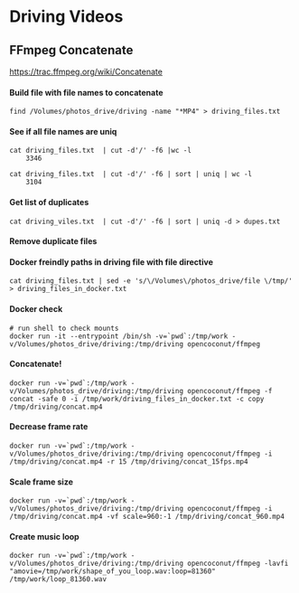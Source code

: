 # Driving Videos

## FFmpeg Concatenate

https://trac.ffmpeg.org/wiki/Concatenate

#### Build file with file names to concatenate

```
find /Volumes/photos_drive/driving -name "*MP4" > driving_files.txt
```

#### See if all file names are uniq

```
cat driving_files.txt  | cut -d'/' -f6 |wc -l
    3346

cat driving_files.txt  | cut -d'/' -f6 | sort | uniq | wc -l
    3104
```

#### Get list of duplicates

```
cat driving_viles.txt  | cut -d'/' -f6 | sort | uniq -d > dupes.txt
```

#### Remove duplicate files

#### Docker freindly paths in driving file with file directive

```
cat driving_files.txt | sed -e 's/\/Volumes\/photos_drive/file \/tmp/' > driving_files_in_docker.txt
```

#### Docker check

```
# run shell to check mounts
docker run -it --entrypoint /bin/sh -v=`pwd`:/tmp/work -v/Volumes/photos_drive/driving:/tmp/driving opencoconut/ffmpeg
```

#### Concatenate!

```
docker run -v=`pwd`:/tmp/work -v/Volumes/photos_drive/driving:/tmp/driving opencoconut/ffmpeg -f concat -safe 0 -i /tmp/work/driving_files_in_docker.txt -c copy /tmp/driving/concat.mp4
```

#### Decrease frame rate

```
docker run -v=`pwd`:/tmp/work -v/Volumes/photos_drive/driving:/tmp/driving opencoconut/ffmpeg -i /tmp/driving/concat.mp4 -r 15 /tmp/driving/concat_15fps.mp4
```

#### Scale frame size
```
docker run -v=`pwd`:/tmp/work -v/Volumes/photos_drive/driving:/tmp/driving opencoconut/ffmpeg -i /tmp/driving/concat.mp4 -vf scale=960:-1 /tmp/driving/concat_960.mp4
```


#### Create music loop

```
docker run -v=`pwd`:/tmp/work -v/Volumes/photos_drive/driving:/tmp/driving opencoconut/ffmpeg -lavfi "amovie=/tmp/work/shape_of_you_loop.wav:loop=81360" /tmp/work/loop_81360.wav
```


